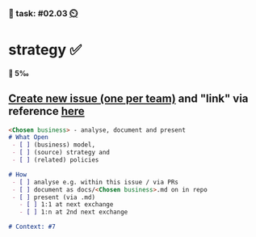 ### 💪 task: #02.03 [⏲️](https://youtu.be/h1uaTOmvZbA)

# strategy ✅

#### 🏅 5‰

[Create new issue (one per team)](https://github.com/digital-sustainability/module-eoss-hs23-sandbox/issues/new) and "link" via reference [here](https://github.com/digital-sustainability/module-eoss-hs23-sandbox/issues/7)
--
```md
<Chosen business> - analyse, document and present 
# What Open
 - [ ] (business) model, 
 - [ ] (source) strategy and 
 - [ ] (related) policies

# How
 - [ ] analyse e.g. within this issue / via PRs
 - [ ] document as docs/<Chosen business>.md on in repo 
 - [ ] present (via .md) 
   - [ ] 1:1 at next exchange
   - [ ] 1:n at 2nd next exchange

# Context: #7
```